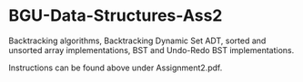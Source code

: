 # BGU-Data-Structures-Ass2
Backtracking algorithms, Backtracking Dynamic Set ADT, sorted and unsorted array implementations, BST and Undo-Redo BST implementations.

Instructions can be found above under Assignment2.pdf.
